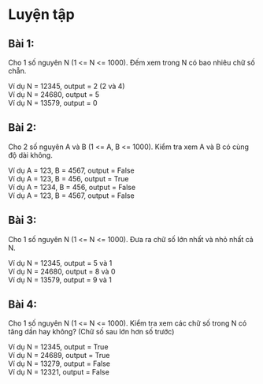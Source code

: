 # Luyện tập

## Bài 1:

Cho 1 số nguyên N (1 <= N <= 1000). Đếm xem trong N có bao nhiêu chữ số chẵn.

Ví dụ N = 12345, output = 2 (2 và 4)<br>
Ví dụ N = 24680, output = 5<br>
Ví dụ N = 13579, output = 0<br>

## Bài 2:
Cho 2 số nguyên A và B (1 <= A, B <= 1000). Kiểm tra xem A và B có cùng độ dài không.

Ví dụ A = 123, B = 4567, output = False<br>
Ví dụ A = 123, B = 456, output = True<br>
Ví dụ A = 1234, B = 456, output = False<br>
Ví dụ A = 123, B = 4567, output = False<br>

## Bài 3:
Cho 1 số nguyên N (1 <= N <= 1000). Đưa ra chữ số lớn nhất và nhỏ nhất cả N.

Ví dụ N = 12345, output = 5 và 1<br>
Ví dụ N = 24680, output = 8 và 0<br>
Ví dụ N = 13579, output = 9 và 1<br>

## Bài 4:
Cho 1 số nguyên N (1 <= N <= 1000). Kiểm tra xem các chữ số trong N có tăng dần hay không?
(Chữ số sau lớn hơn số trước)

Ví dụ N = 12345, output = True<br>
Ví dụ N = 24689, output = True<br>
Ví dụ N = 13279, output = False<br>
Ví dụ N = 12321, output = False<br>